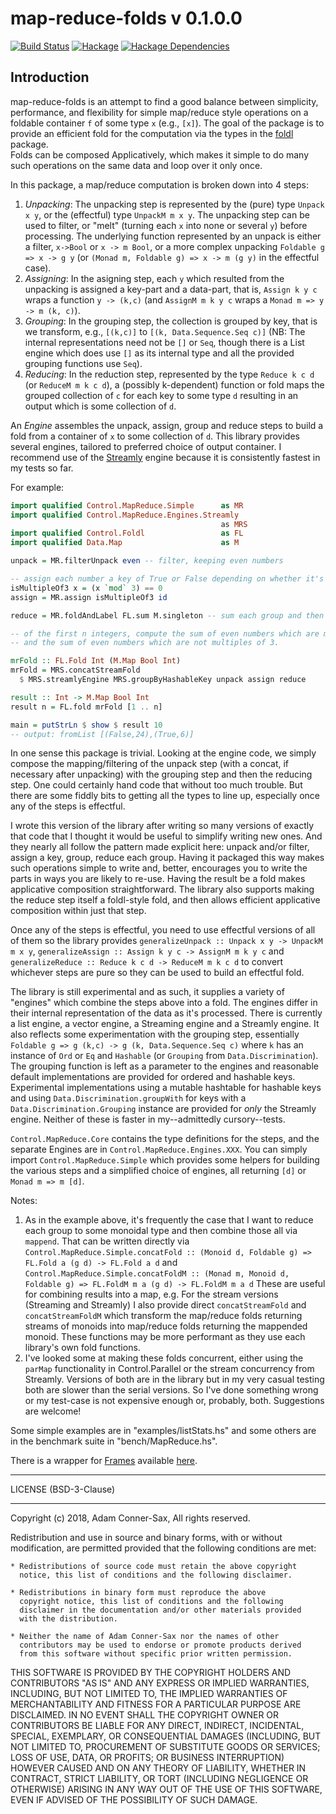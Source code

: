 # map-reduce-folds v 0.1.0.0

[![Build Status][travis-badge]][travis]
[![Hackage][hackage-badge]][hackage]
[![Hackage Dependencies][hackage-deps-badge]][hackage-deps]

## Introduction
map-reduce-folds is an attempt to find a good balance between simplicity, performance, and flexibility for simple map/reduce style operations on a foldable container ```f``` of some type ```x``` (e.g., ```[x]```). The goal of the package is to provide an efficient fold for the computation via the types in the [foldl](http://hackage.haskell.org/package/foldl-1.4.5/docs/Control-Foldl.html) package.  
Folds can be composed Applicatively, which makes it simple to do many such operations on the same data and loop over it only once.

In this package, a map/reduce computation is broken down into 4 steps:
1. *Unpacking*:  The unpacking step is represented by the (pure) type ```Unpack x y```, or the (effectful) type ```UnpackM m x y```. The unpacking step can be used to filter, or "melt" (turning each ```x``` into none or several ```y```) before processing.  The underlying function represented by an unpack is either a filter, ```x->Bool``` or ```x -> m Bool```, or a more complex unpacking ```Foldable g => x -> g y``` (or ```(Monad m, Foldable g) => x -> m (g y)``` in the effectful case).
2. *Assigning*:  In the asigning step, each ```y``` which resulted from the unpacking is assigned a key-part and a data-part, that is, ```Assign k y c``` wraps a function ```y -> (k,c)``` (and ```AssignM m k y c``` wraps a ```Monad m => y -> m (k, c)```).
3. *Grouping*:  In the grouping step, the collection is grouped by key, that is we transform, e.g., ```[(k,c)]``` to ```[(k, Data.Sequence.Seq c)]``` (NB: The internal representations need not be ```[]``` or ```Seq```, though there is a List engine which does use ```[]``` as its internal type and all the provided grouping functions use ```Seq```). 
4. *Reducing*:  In the reduction step, represented by the type ```Reduce k c d``` (or ```ReduceM m k c d```), a (possibly k-dependent) function or fold maps the grouped collection of ```c``` for each key to some type ```d``` resulting in an output which is some collection of ```d```.

An *Engine* assembles the unpack, assign, group and reduce steps to build a fold from a container of ```x``` to some collection of ```d```.  This library provides several engines, tailored to preferred choice of output container. I recommend use of the [Streamly](http://hackage.haskell.org/package/streamly) engine because it is consistently fastest in my tests so far.

For example:

```haskell
import qualified Control.MapReduce.Simple      as MR
import qualified Control.MapReduce.Engines.Streamly
                                               as MRS
import qualified Control.Foldl                 as FL
import qualified Data.Map                      as M

unpack = MR.filterUnpack even -- filter, keeping even numbers

-- assign each number a key of True or False depending on whether it's a multiple of 3. Group the number itself.
isMultipleOf3 x = (x `mod` 3) == 0
assign = MR.assign isMultipleOf3 id

reduce = MR.foldAndLabel FL.sum M.singleton -- sum each group and then create a singleton Map for later combining

-- of the first n integers, compute the sum of even numbers which are mutliples of 3 
-- and the sum of even numbers which are not multiples of 3. 

mrFold :: FL.Fold Int (M.Map Bool Int)
mrFold = MRS.concatStreamFold
  $ MRS.streamlyEngine MRS.groupByHashableKey unpack assign reduce

result :: Int -> M.Map Bool Int
result n = FL.fold mrFold [1 .. n]

main = putStrLn $ show $ result 10
-- output: fromList [(False,24),(True,6)]
``` 

In one sense this package is trivial.  Looking at the engine code, we simply compose the mapping/filtering of the unpack step (with a concat, if necessary after unpacking) with the grouping step and then the reducing step.  One could certainly hand code that without too much trouble. But there are some fiddly bits to getting all the types to line up, especially once any of the steps is effectful.  


I wrote this version of the library after writing so many versions of exactly that code that I thought it would be useful to simplify writing new ones.  And they nearly all follow the pattern made explicit here: unpack and/or filter, assign a key, group, reduce each group.  Having it packaged this way makes such operations simple to write and, better, encourages you to write the parts in ways you are likely to re-use.  Having the result be a fold makes applicative composition straightforward.  The library also supports making the reduce step itself a foldl-style fold, and then allows efficient applicative composition within just that step.  

Once any of the steps is effectful, you need to use effectful versions of all of them so the library provides ```generalizeUnpack :: Unpack x y -> UnpackM m x y```, ```generalizeAssign :: Assign k y c -> AssignM m k y c``` and ```generalizeReduce :: Reduce k c d -> ReduceM m k c d``` to convert whichever steps are pure so they can be used to build an effectful fold.

The library is still experimental and as such, it supplies a variety of "engines" which combine the steps above into a fold.  The engines differ in their internal representation of the data as it's processed.  There is currently a list engine, a vector engine, a Streaming engine and a Streamly engine. It also reflects some experimentation with the grouping step, essentially ```Foldable g => g (k,c) -> g (k, Data.Sequence.Seq c)``` where ```k``` has an instance of ```Ord``` or ```Eq``` and ```Hashable``` (or ```Grouping``` from ```Data.Discrimination```).  The grouping function is left as a parameter to the engines and reasonable default implementations are provided for ordered and hashable keys.  Experimental implementations using a mutable hashtable for hashable keys and using ```Data.Discrimination.groupWith``` for keys with a ```Data.Discrimination.Grouping``` instance are provided for *only* the Streamly engine.  Neither of these is faster in my--admittedly cursory--tests.

```Control.MapReduce.Core``` contains the type definitions for the steps, and the separate Engines are in ```Control.MapReduce.Engines.XXX```.  You can simply import ```Control.MapReduce.Simple``` which provides some helpers for building the various steps and a simplified choice of engines, all returning ```[d]``` or ```Monad m => m [d]```.

Notes:
1.  As in the example above, it's frequently the case that I want to reduce each group to some monoidal type and then combine those all via ```mappend```.  That can be written directly via ```Control.MapReduce.Simple.concatFold :: (Monoid d, Foldable g) => FL.Fold a (g d) -> FL.Fold a d``` and 
```Control.MapReduce.Simple.concatFoldM :: (Monad m, Monoid d, Foldable g) => FL.FoldM m a (g d) -> FL.FoldM m a d``` 
These are useful for combining results into a map, e.g. For the stream versions (Streaming and Streamly) I also provide direct ```concatStreamFold``` and ```concatStreamFoldM``` which transform the map/reduce folds returning streams of monoids into map/reduce folds returning the mappended monoid.  These functions may be more performant as they use each library's own fold functions.
2. I've looked some at making these folds concurrent, either using the ```parMap``` functionality in Control.Parallel or the stream concurrency from Streamly.  Versions of both are in the library but in my very casual testing both are slower than the serial versions.  So I've done something wrong or my test-case is not expensive enough or, probably, both.  Suggestions are welcome!

Some simple examples are in "examples/listStats.hs" and some others are in the benchmark suite in "bench/MapReduce.hs". 

There is a wrapper for [Frames](http://hackage.haskell.org/package/Frames) available [here](https://github.com/adamConnerSax/Frames-map-reduce).

_______


LICENSE (BSD-3-Clause)
_______
Copyright (c) 2018, Adam Conner-Sax, All rights reserved.

Redistribution and use in source and binary forms, with or without
modification, are permitted provided that the following conditions are met:

    * Redistributions of source code must retain the above copyright
      notice, this list of conditions and the following disclaimer.

    * Redistributions in binary form must reproduce the above
      copyright notice, this list of conditions and the following
      disclaimer in the documentation and/or other materials provided
      with the distribution.

    * Neither the name of Adam Conner-Sax nor the names of other
      contributors may be used to endorse or promote products derived
      from this software without specific prior written permission.

THIS SOFTWARE IS PROVIDED BY THE COPYRIGHT HOLDERS AND CONTRIBUTORS
"AS IS" AND ANY EXPRESS OR IMPLIED WARRANTIES, INCLUDING, BUT NOT
LIMITED TO, THE IMPLIED WARRANTIES OF MERCHANTABILITY AND FITNESS FOR
A PARTICULAR PURPOSE ARE DISCLAIMED. IN NO EVENT SHALL THE COPYRIGHT
OWNER OR CONTRIBUTORS BE LIABLE FOR ANY DIRECT, INDIRECT, INCIDENTAL,
SPECIAL, EXEMPLARY, OR CONSEQUENTIAL DAMAGES (INCLUDING, BUT NOT
LIMITED TO, PROCUREMENT OF SUBSTITUTE GOODS OR SERVICES; LOSS OF USE,
DATA, OR PROFITS; OR BUSINESS INTERRUPTION) HOWEVER CAUSED AND ON ANY
THEORY OF LIABILITY, WHETHER IN CONTRACT, STRICT LIABILITY, OR TORT
(INCLUDING NEGLIGENCE OR OTHERWISE) ARISING IN ANY WAY OUT OF THE USE
OF THIS SOFTWARE, EVEN IF ADVISED OF THE POSSIBILITY OF SUCH DAMAGE.


[travis]:        <https://travis-ci.org/adamConnerSax/map-reduce-folds>
[travis-badge]:  <https://travis-ci.org/adamConnerSax/map-reduce-folds.svg?branch=master>
[hackage]:       <https://hackage.haskell.org/package/map-reduce-folds>
[hackage-badge]: <https://img.shields.io/hackage/v/map-reduce-folds.svg>
[hackage-deps-badge]: <https://img.shields.io/hackage-deps/v/map-reduce-folds.svg>
[hackage-deps]: <http://packdeps.haskellers.com/feed?needle=map-reduce-folds>
